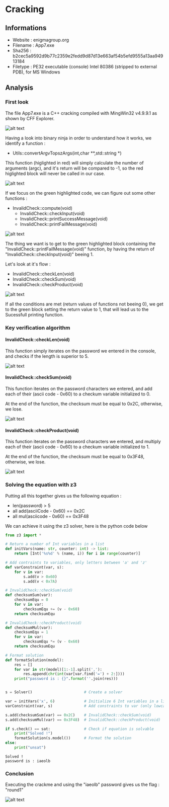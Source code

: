 # Cracking

## Informations

- Website  : enigmagroup.org 
- Filename : App7.exe 
- Sha256   : b2cec5a9592d9b77c2359e2fedd9d87d13e663af54b5efd9555a13aa94913184 
- Filetype : PE32 executable (console) Intel 80386 (stripped to external PDB), for MS Windows 

## Analysis

### First look

The file App7.exe is a C++ cracking compiled with MingWin32 v4.9.9.1 as shown by CFF Explorer.

![alt text](images/image1.png)

Having a look into binary ninja in order to understand how it works, we identify a function :
- Utils::convertArgvTopszArgs(int,char **,std::string *)

This function (higlighted in red) will simply calculate the number of arguments (argc), and it's return will be compared to -1, so the red higlighted block will never be called in our case.

![alt text](images/image2.png)

If we focus on the green highlighted code, we can figure out some other functions :
- InvalidCheck::compute(void)
    - InvalidCheck::checkInput(void)
    - InvalidCheck::printSuccessMessage(void)
    - InvalidCheck::printFailMessage(void)

![alt text](images/image3.png)

The thing we want is to get to the green highlighted block containing the "InvalidCheck::printFailMessage(void)" function, by having the return of "InvalidCheck::checkInput(void)" beeing 1.

Let's look at it's flow :
- InvalidCheck::checkLen(void)
- InvalidCheck::checkSum(void)
- InvalidCheck::checkProduct(void)

![alt text](images/image4.png)

If all the conditions are met (return values of functions not beeing 0), we get to the green block setting the return value to 1, that will lead us to the Sucessfull printing function.

### Key verification algorithm

#### InvalidCheck::checkLen(void)

This function simply iterates on the password we entered in the console, and checks if the length is superior to 5.

![alt text](images/image5.png)

#### InvalidCheck::checkSum(void)

This function iterates on the password characters we entered, and add each of their (ascii code - 0x60) to a checkum variable initialized to 0.

At the end of the function, the checksum must be equal to 0x2C, otherwise, we lose.

![alt text](images/image6.png)

#### InvalidCheck::checkProduct(void)

This function iterates on the password characters we entered, and multiply each of their (ascii code - 0x60) to a checkum variable initialized to 1.

At the end of the function, the checksum must be equal to 0x3F48, otherwise, we lose.

![alt text](images/image7.png)

### Solving the equation with z3

Putting all this together gives us the following equation :
- len(password) > 5
- all add(asciiCode - 0x60) == 0x2C
- all mul(asciicode - 0x60) == 0x3F48

We can achieve it using the z3 solver, here is the python code below

```python
from z3 import *

# Return a number of Int variables in a list
def initVars(name: str, counter: int) -> list:
    return [Int('%s%d' % (name, i)) for i in range(counter)]

# Add contraints to variables, only letters between 'a' and 'z'
def varConstraint(var, s):
    for v in var:
        s.add(v > 0x60)
        s.add(v < 0x7A)

# InvalidCheck::checkSum(void)
def checksumSum(var):
    checksumEqu = 0
    for v in var:
        checksumEqu += (v - 0x60)
    return checksumEqu

# InvalidCheck::checkProduct(void)
def checksumMul(var):
    checksumEqu = 1
    for v in var:
        checksumEqu *= (v - 0x60)
    return checksumEqu

# Format solution
def formatSolution(model):
    res = []
    for var in str(model)[1:-1].split(','):
        res.append(chr(int(var[var.find('=') + 2:])))
    print("password is : {}".format(''.join(res)))


s = Solver()                       # Create a solver

var = initVars('x', 6)             # Initialize 6 Int variables in a list
varConstraint(var, s)              # Add constraints to var (only lowcase letters)

s.add(checksumSum(var) == 0x2C)    # InvalidCheck::checkSum(void)
s.add(checksumMul(var) == 0x3F48)  # InvalidCheck::checkProduct(void)

if s.check() == sat:               # Check if equation is solvable
    print("Solved !")
    formatSolution(s.model())      # Format the solution
else:
    print("unsat")
```

```
Solved !
password is : iaeolb
```

### Conclusion

Executing the crackme and using the "iaeolb" password gives us the flag : "round1"

![alt text](images/image8.png)